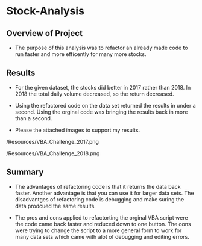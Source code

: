 # Stock-Analysis

## Overview of Project 
- The purpose of this analysis was to refactor an already made code to run faster and more efficently for many more stocks.

## Results
 - For the given dataset, the stocks did better in 2017 rather than 2018. In 2018 the total daily volume decreased, so the return decreased. 

 - Using the refactored code on the data set returned the results in under a second. Using the orginal code was bringing the results back in more than a second.

 - Please the attached images to support my results. 

 /Resources/VBA_Challenge_2017.png
 
 /Resources/VBA_Challenge_2018.png

## Summary 
- The advantages of refactoring  code is that it returns the data back faster. Another advantage is that you can use it for larger data sets. The disadvantges of refactoring code is  debugging and make suring the data prodcued the same results. 

- The pros and cons applied to refactorting the orginal VBA script were the code came back faster and reduced down to one button. The cons were trying to change the script to a more general form to work for many data sets which came with alot of debugging and editing errors. 



